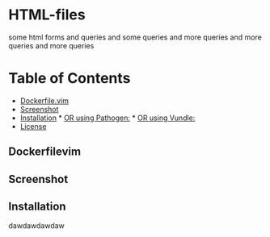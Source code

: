 # HTML-files
some html forms and queries and some queries and more queries and more queries and more queries

Table of Contents
=================

  * [Dockerfile.vim](#dockerfilevim)
  * [Screenshot](#screenshot)
  * [Installation](#installation)
        * [OR using Pathogen:](#or-using-pathogen)
        * [OR using Vundle:](#or-using-vundle)
  * [License](#license)


## Dockerfilevim

## Screenshot

## Installation
dawdawdawdaw

